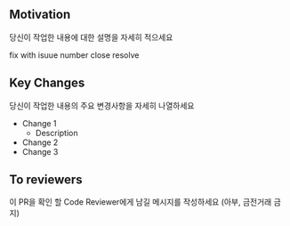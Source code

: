 ## Motivation

당신이 작업한 내용에 대한 설명을 자세히 적으세요

<!-- Choose type of work you do -->

fix with isuue number
close
resolve

## Key Changes

당신이 작업한 내용의 주요 변경사항을 자세히 나열하세요

- Change 1
  - Description
- Change 2
- Change 3

## To reviewers

이 PR을 확인 할 Code Reviewer에게 남길 메시지를 작성하세요
(아부, 금전거래 금지)
